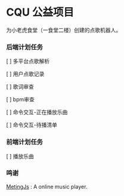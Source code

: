 # CQU 公益项目
为小老虎食堂（一食堂二楼）创建的点歌机器人。

### 后端计划任务

[ ] 多平台点歌解析

[ ] 用户点歌记录

[ ] 歌词审查

[ ] bpm审查

[ ] 命令交互-正在播放乐曲

[ ] 命令交互-待播清单

### 前端计划任务

[ ] 播放乐曲

### 鸣谢
[MetingJs](https://github.com/metowolf/MetingJS) : A online music player.